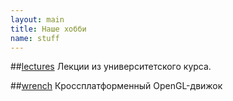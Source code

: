 ```yaml
---
layout: main
title: Наше хобби
name: stuff
---
```


##[lectures](https://bitbucket.org/pinecrew/lectures)
Лекции из университетского курса.

##[wrench](https://bitbucket.org/FreeCX/wrench)
Кроссплатформенный OpenGL-движок
